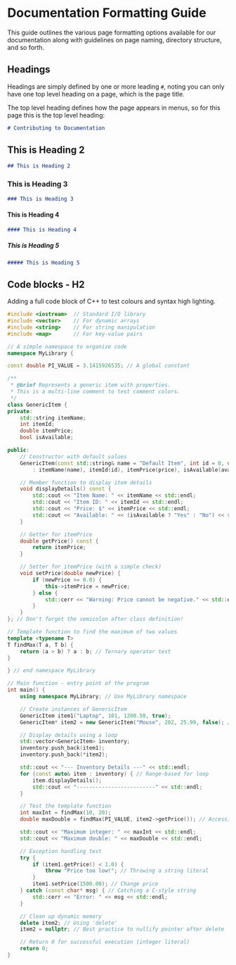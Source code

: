 # Documentation Formatting Guide

This guide outlines the various page formatting options available for our documentation along with guidelines on page naming, directory structure, and so forth.

## Headings

Headings are simply defined by one or more leading ``#``, noting you can only have one top level heading on a page, which is the page title.

The top level heading defines how the page appears in menus, so for this page this is the top level heading:

```markdown
# Contributing to Documentation
```

## This is Heading 2

```markdown
## This is Heading 2
```

### This is Heading 3

```markdown
### This is Heading 3
```

#### This is Heading 4

```markdown
#### This is Heading 4
```

##### This is Heading 5

```markdown
##### This is Heading 5
```

## Code blocks - H2

Adding a full code block of C++ to test colours and syntax high lighting.

```cpp
#include <iostream>  // Standard I/O library
#include <vector>    // For dynamic arrays
#include <string>    // For string manipulation
#include <map>       // For key-value pairs

// A simple namespace to organize code
namespace MyLibrary {

const double PI_VALUE = 3.1415926535; // A global constant

/**
 * @brief Represents a generic item with properties.
 * This is a multi-line comment to test comment colors.
 */
class GenericItem {
private:
    std::string itemName;
    int itemId;
    double itemPrice;
    bool isAvailable;

public:
    // Constructor with default values
    GenericItem(const std::string& name = "Default Item", int id = 0, double price = 0.0, bool available = true)
        : itemName(name), itemId(id), itemPrice(price), isAvailable(available) {}

    // Member function to display item details
    void displayDetails() const {
        std::cout << "Item Name: " << itemName << std::endl;
        std::cout << "Item ID: " << itemId << std::endl;
        std::cout << "Price: $" << itemPrice << std::endl;
        std::cout << "Available: " << (isAvailable ? "Yes" : "No") << std::endl;
    }

    // Getter for itemPrice
    double getPrice() const {
        return itemPrice;
    }

    // Setter for itemPrice (with a simple check)
    void setPrice(double newPrice) {
        if (newPrice >= 0.0) {
            this->itemPrice = newPrice;
        } else {
            std::cerr << "Warning: Price cannot be negative." << std::endl;
        }
    }
}; // Don't forget the semicolon after class definition!

// Template function to find the maximum of two values
template <typename T>
T findMax(T a, T b) {
    return (a > b) ? a : b; // Ternary operator test
}

} // end namespace MyLibrary

// Main function - entry point of the program
int main() {
    using namespace MyLibrary; // Use MyLibrary namespace

    // Create instances of GenericItem
    GenericItem item1("Laptop", 101, 1200.50, true);
    GenericItem* item2 = new GenericItem("Mouse", 202, 25.99, false); // Using 'new'

    // Display details using a loop
    std::vector<GenericItem> inventory;
    inventory.push_back(item1);
    inventory.push_back(*item2);

    std::cout << "--- Inventory Details ---" << std::endl;
    for (const auto& item : inventory) { // Range-based for loop
        item.displayDetails();
        std::cout << "-------------------------" << std::endl;
    }

    // Test the template function
    int maxInt = findMax(10, 20);
    double maxDouble = findMax(PI_VALUE, item2->getPrice()); // Accessing member via pointer

    std::cout << "Maximum integer: " << maxInt << std::endl;
    std::cout << "Maximum double: " << maxDouble << std::endl;

    // Exception handling test
    try {
        if (item1.getPrice() < 1.0) {
            throw "Price too low!"; // Throwing a string literal
        }
        item1.setPrice(1500.00); // Change price
    } catch (const char* msg) { // Catching a C-style string
        std::cerr << "Error: " << msg << std::endl;
    }

    // Clean up dynamic memory
    delete item2; // Using 'delete'
    item2 = nullptr; // Best practice to nullify pointer after delete

    // Return 0 for successful execution (integer literal)
    return 0;
}
```
